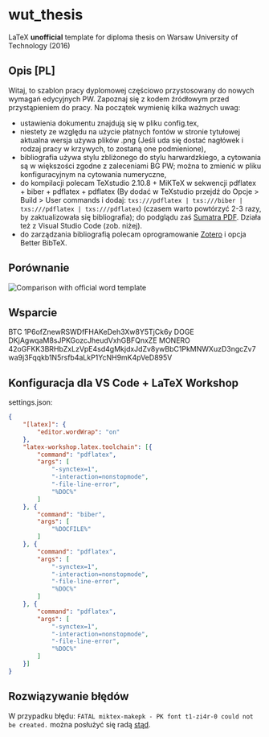 # wut_thesis
LaTeX **unofficial** template for diploma thesis on Warsaw University of Technology (2016)

## Opis [PL]
Witaj, to szablon pracy dyplomowej częściowo przystosowany do nowych wymagań edycyjnych PW. Zapoznaj się z kodem źródłowym przed przystąpieniem do pracy. Na początek wymienię kilka ważnych uwag:

* ustawienia dokumentu znajdują się w pliku config.tex,
* niestety ze względu na użycie płatnych fontów w stronie tytułowej aktualna wersja używa plików .png (Jeśli uda się dostać nagłówek i rodzaj pracy w krzywych, to zostaną one podmienione),
* bibliografia używa stylu zbliżonego do stylu harwardzkiego, a cytowania są w większości zgodne z zaleceniami BG PW; można to zmienić w pliku konfiguracyjnym na cytowania numeryczne,
* do kompilacji polecam TeXstudio 2.10.8 + MiKTeX w sekwencji pdflatex + biber + pdflatex + pdflatex (By dodać w TeXstudio przejdź do Opcje > Build > User commands i dodaj: `txs:///pdflatex | txs:///biber | txs:///pdflatex | txs:///pdflatex`) (czasem warto powtórzyć 2-3 razy, by zaktualizowała się bibliografia); do podglądu zaś [Sumatra PDF](https://www.sumatrapdfreader.org/). Działa też z Visual Studio Code (zob. niżej).
* do zarządzania bibliografią polecam oprogramowanie [Zotero](https://www.zotero.org/) i opcja Better BibTeX.

## Porównanie
![Comparison with official word template](https://github.com/orestesgaolin/wut_thesis/raw/master/img/comparison.png "Comparison")

## Wsparcie
BTC 1P6ofZnewRSWDfFHAKeDeh3Xw8Y5TjCk6y
DOGE DKjAgwqaM8sJPKGozcJheudVxhGBFQnxZE
MONERO 42oGFKK3BRHbZxLzVpE4sd4gMkjdxJdZv8ywBbC1PkMNWXuzD3ngcZv7wa9j3Fqqkb1N5rsfb4aLkP1YcNH9mK4pVeD895V

## Konfiguracja dla VS Code + LaTeX Workshop
settings.json:
```json
{
    "[latex]": {
        "editor.wordWrap": "on"
    },
    "latex-workshop.latex.toolchain": [{
        "command": "pdflatex",
        "args": [
            "-synctex=1",
            "-interaction=nonstopmode",
            "-file-line-error",
            "%DOC%"
        ]
    }, {
        "command": "biber",
        "args": [
            "%DOCFILE%"
        ]
    }, {
        "command": "pdflatex",
        "args": [
            "-synctex=1",
            "-interaction=nonstopmode",
            "-file-line-error",
            "%DOC%"
        ]
    }, {
        "command": "pdflatex",
        "args": [
            "-synctex=1",
            "-interaction=nonstopmode",
            "-file-line-error",
            "%DOC%"
        ]
    }]
}
```

## Rozwiązywanie błędów
W przypadku błędu: `FATAL miktex-makepk - PK font t1-zi4r-0 could not be created.` można posłużyć się radą [stąd](https://tex.stackexchange.com/a/129523/100921).

